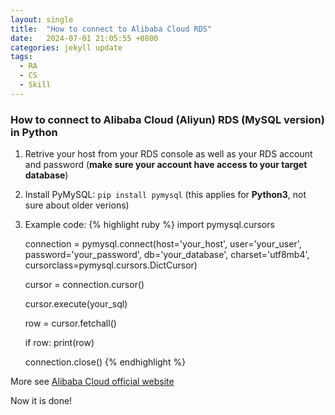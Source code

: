 ```yaml
---
layout: single
title:  "How to connect to Alibaba Cloud RDS"
date:   2024-07-01 21:05:55 +0800
categories: jekyll update
tags:
  - RA
  - CS
  - Skill
---
```

### How to connect to Alibaba Cloud (Aliyun) RDS (MySQL version) in Python

1. Retrive your host from your RDS console as well as your RDS account and password (**make sure your account have access to your target database**)
2. Install PyMySQL: `pip install pymysql` (this applies for **Python3**, not sure about older verions)
3. Example code:
    {% highlight ruby %}
    import pymysql.cursors

    connection = pymysql.connect(host='your_host',
                                 user='your_user',
                                 password='your_password',
                                 db='your_database',
                                 charset='utf8mb4',
                                 cursorclass=pymysql.cursors.DictCursor)

    cursor = connection.cursor()

    cursor.execute(your_sql)

    row = cursor.fetchall()
	
    if row:
	    print(row)

    connection.close()
    {% endhighlight %}

More see [Alibaba Cloud official website](https://www.alibabacloud.com/en?_p_lc=1)

Now it is done!
